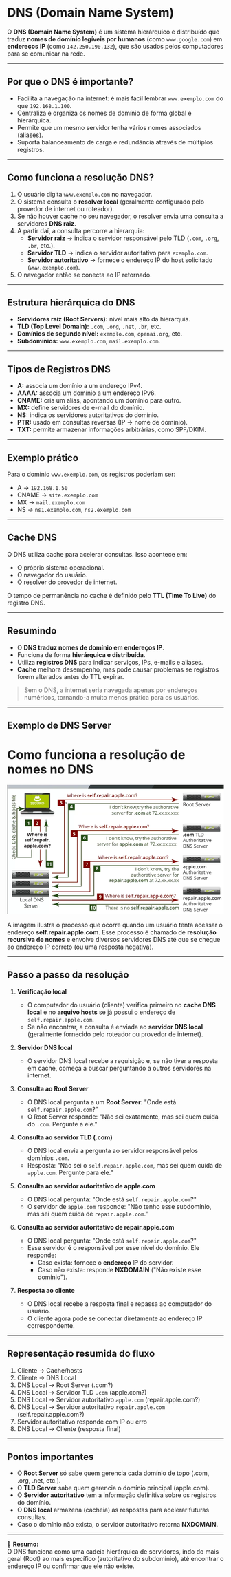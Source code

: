 # DNS (Domain Name System)

O **DNS (Domain Name System)** é um sistema hierárquico e distribuído que traduz **nomes de domínio legíveis por humanos** (como `www.google.com`) em **endereços IP** (como `142.250.190.132`), que são usados pelos computadores para se comunicar na rede.

---

## Por que o DNS é importante?

- Facilita a navegação na internet: é mais fácil lembrar `www.exemplo.com` do que `192.168.1.100`.  
- Centraliza e organiza os nomes de domínio de forma global e hierárquica.  
- Permite que um mesmo servidor tenha vários nomes associados (aliases).  
- Suporta balanceamento de carga e redundância através de múltiplos registros.

---

## Como funciona a resolução DNS?

1. O usuário digita `www.exemplo.com` no navegador.  
2. O sistema consulta o **resolver local** (geralmente configurado pelo provedor de internet ou roteador).  
3. Se não houver cache no seu navegador, o resolver envia uma consulta a servidores **DNS raiz**.  
4. A partir daí, a consulta percorre a hierarquia:
   - **Servidor raiz** → indica o servidor responsável pelo TLD (`.com`, `.org`, `.br`, etc.).  
   - **Servidor TLD** → indica o servidor autoritativo para `exemplo.com`.  
   - **Servidor autoritativo** → fornece o endereço IP do host solicitado (`www.exemplo.com`).  
5. O navegador então se conecta ao IP retornado.

---

## Estrutura hierárquica do DNS

- **Servidores raiz (Root Servers):** nível mais alto da hierarquia.  
- **TLD (Top Level Domain):** `.com`, `.org`, `.net`, `.br`, etc.  
- **Domínios de segundo nível:** `exemplo.com`, `openai.org`, etc.  
- **Subdomínios:** `www.exemplo.com`, `mail.exemplo.com`.

---

## Tipos de Registros DNS

- **A:** associa um domínio a um endereço IPv4.  
- **AAAA:** associa um domínio a um endereço IPv6.  
- **CNAME:** cria um alias, apontando um domínio para outro.  
- **MX:** define servidores de e-mail do domínio.  
- **NS:** indica os servidores autoritativos do domínio.  
- **PTR:** usado em consultas reversas (IP → nome de domínio).  
- **TXT:** permite armazenar informações arbitrárias, como SPF/DKIM.

---

## Exemplo prático

Para o domínio `www.exemplo.com`, os registros poderiam ser:

- A → `192.168.1.50`  
- CNAME → `site.exemplo.com`  
- MX → `mail.exemplo.com`  
- NS → `ns1.exemplo.com`, `ns2.exemplo.com`

---

## Cache DNS

O DNS utiliza cache para acelerar consultas. Isso acontece em:
- O próprio sistema operacional.  
- O navegador do usuário.  
- O resolver do provedor de internet.  

O tempo de permanência no cache é definido pelo **TTL (Time To Live)** do registro DNS.

---

## Resumindo

- O **DNS traduz nomes de domínio em endereços IP**.  
- Funciona de forma **hierárquica e distribuída**.  
- Utiliza **registros DNS** para indicar serviços, IPs, e-mails e aliases.  
- **Cache** melhora desempenho, mas pode causar problemas se registros forem alterados antes do TTL expirar.  

> Sem o DNS, a internet seria navegada apenas por endereços numéricos, tornando-a muito menos prática para os usuários.

---

## Exemplo de DNS Server

# Como funciona a resolução de nomes no DNS

![imagem](/LINUX/8-REDES-BASICO/DNS.png)

A imagem ilustra o processo que ocorre quando um usuário tenta acessar o endereço **self.repair.apple.com**. Esse processo é chamado de **resolução recursiva de nomes** e envolve diversos servidores DNS até que se chegue ao endereço IP correto (ou uma resposta negativa).

---

## Passo a passo da resolução

1. **Verificação local**
   - O computador do usuário (cliente) verifica primeiro no **cache DNS local** e no **arquivo hosts** se já possui o endereço de `self.repair.apple.com`.
   - Se não encontrar, a consulta é enviada ao **servidor DNS local** (geralmente fornecido pelo roteador ou provedor de internet).

2. **Servidor DNS local**
   - O servidor DNS local recebe a requisição e, se não tiver a resposta em cache, começa a buscar perguntando a outros servidores na internet.

3. **Consulta ao Root Server**
   - O DNS local pergunta a um **Root Server**: "Onde está `self.repair.apple.com`?"
   - O Root Server responde: "Não sei exatamente, mas sei quem cuida do `.com`. Pergunte a ele."

4. **Consulta ao servidor TLD (.com)**
   - O DNS local envia a pergunta ao servidor responsável pelos domínios `.com`.
   - Resposta: "Não sei o `self.repair.apple.com`, mas sei quem cuida de `apple.com`. Pergunte para ele."

5. **Consulta ao servidor autoritativo de apple.com**
   - O DNS local pergunta: "Onde está `self.repair.apple.com`?"
   - O servidor de `apple.com` responde: "Não tenho esse subdomínio, mas sei quem cuida de `repair.apple.com`."

6. **Consulta ao servidor autoritativo de repair.apple.com**
   - O DNS local pergunta: "Onde está `self.repair.apple.com`?"
   - Esse servidor é o responsável por esse nível do domínio. Ele responde:
     - Caso exista: fornece o **endereço IP** do servidor.
     - Caso não exista: responde **NXDOMAIN** ("Não existe esse domínio").

7. **Resposta ao cliente**
   - O DNS local recebe a resposta final e repassa ao computador do usuário.
   - O cliente agora pode se conectar diretamente ao endereço IP correspondente.

---

## Representação resumida do fluxo

1. Cliente → Cache/hosts  
2. Cliente → DNS Local  
3. DNS Local → Root Server (.com?)  
4. DNS Local → Servidor TLD `.com` (apple.com?)  
5. DNS Local → Servidor autoritativo `apple.com` (repair.apple.com?)  
6. DNS Local → Servidor autoritativo `repair.apple.com` (self.repair.apple.com?)  
7. Servidor autoritativo responde com IP ou erro  
8. DNS Local → Cliente (resposta final)  

---

## Pontos importantes

- O **Root Server** só sabe quem gerencia cada domínio de topo (.com, .org, .net, etc.).  
- O **TLD Server** sabe quem gerencia o domínio principal (apple.com).  
- O **Servidor autoritativo** tem a informação definitiva sobre os registros do domínio.  
- O **DNS local** armazena (cacheia) as respostas para acelerar futuras consultas.  
- Caso o domínio não exista, o servidor autoritativo retorna **NXDOMAIN**.  

---

📌 **Resumo:**  
O DNS funciona como uma cadeia hierárquica de servidores, indo do mais geral (Root) ao mais específico (autoritativo do subdomínio), até encontrar o endereço IP ou confirmar que ele não existe.
